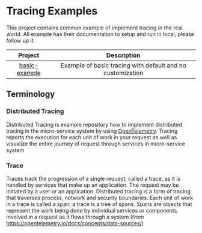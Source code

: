 # Tracing Examples

This project contains common example of implement tracing in the real world. All example has their documentation to setup and run in local, please follow up it

| Project | Description|
|:--:|:--:|
|[basic-example]('./basic-example')| Example of basic tracing with default and no customization |

## Terminology

### Distributed Tracing

Distributed Tracing is example repository how to implement distributed tracing in the micro-service system by using [OpenTelemetry](https://github.com/open-telemetry). Tracing reports the execution for each unit of work in your request as well as visualize the entire journey of request through services in micro-service system

### Trace

Traces track the progression of a single request, called a trace, as it is handled by services that make up an application. The request may be initiated by a user or an application. Distributed tracing is a form of tracing that traverses process, network and security boundaries. Each unit of work in a trace is called a span; a trace is a tree of spans. Spans are objects that represent the work being done by individual services or components involved in a request as it flows through a system (from https://opentelemetry.io/docs/concepts/data-sources/)
